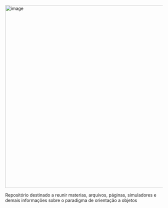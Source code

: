 <img width="830" height="585" alt="image" src="https://github.com/user-attachments/assets/36890ab7-0ea1-4aa8-8a1f-845ab1f454de" />

Repositório destinado a reunir materias, arquivos, páginas, simuladores e demais informações sobre o paradigma de orientação a objetos
